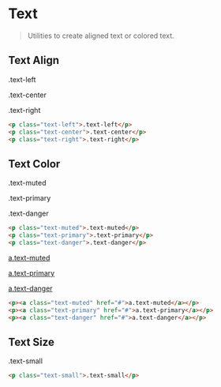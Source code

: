 # Text

> Utilities to create aligned text or colored text.

## Text Align

<p class="text-left">.text-left</p>
<p class="text-center">.text-center</p>
<p class="text-right">.text-right</p>

```html
<p class="text-left">.text-left</p>
<p class="text-center">.text-center</p>
<p class="text-right">.text-right</p>
```

## Text Color

<p class="text-muted">.text-muted</p>
<p class="text-primary">.text-primary</p>
<p class="text-danger">.text-danger</p>

```html
<p class="text-muted">.text-muted</p>
<p class="text-primary">.text-primary</p>
<p class="text-danger">.text-danger</p>
```

<p><a class="text-muted" href="#">a.text-muted</a></p>
<p><a class="text-primary" href="#">a.text-primary</a></p>
<p><a class="text-danger" href="#">a.text-danger</a></p>

```html
<p><a class="text-muted" href="#">a.text-muted</a></p>
<p><a class="text-primary" href="#">a.text-primary</a></p>
<p><a class="text-danger" href="#">a.text-danger</a></p>
```

## Text Size

<p class="text-small">.text-small</p>

```html
<p class="text-small">.text-small</p>
```
